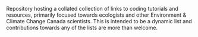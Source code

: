 Repository hosting a collated collection of links to coding tutorials and resources, primarily focused towards ecologists and other Environment & Climate Change Canada scientists. This is intended to be a dynamic list and contributions towards any of the lists are more than welcome. 
